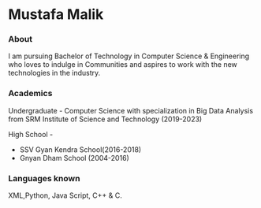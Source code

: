 # Mustafa Malik
### About

I am pursuing Bachelor of Technology in Computer Science & Engineering who loves to indulge in Communities and aspires to work with the new technologies in the industry.

### Academics

Undergraduate - Computer Science with specialization in Big Data Analysis from SRM Institute of Science and Technology (2019-2023)

High School -

  *  SSV Gyan Kendra School(2016-2018)
  *  Gnyan Dham School (2004-2016)
   

### Languages known
   XML,Python, Java Script, C++ & C.
